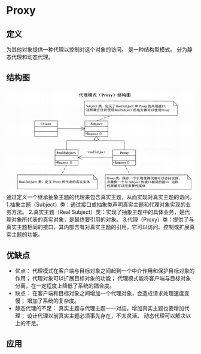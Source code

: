 # Proxy

## 定义

为其他对象提供一种代理以控制对这个对象的访问。
是一种结构型模式。
分为静态代理和动态代理。

## 结构图

![](Proxy.png)
通过定义一个继承抽象主题的代理来包含真实主题，从而实现对真实主题的访问。
1.抽象主题（Subject）类：通过接口或抽象类声明真实主题和代理对象实现的业务方法。
2.真实主题（Real Subject）类：实现了抽象主题中的具体业务，是代理对象所代表的真实对象，是最终要引用的对象。
3.代理（Proxy）类：提供了与真实主题相同的接口，其内部含有对真实主题的引用，它可以访问、控制或扩展真实主题的功能。

## 优缺点
+ 优点：
    代理模式在客户端与目标对象之间起到一个中介作用和保护目标对象的作用；
    代理对象可以扩展目标对象的功能；
    代理模式能将客户端与目标对象分离，在一定程度上降低了系统的耦合度。
+ 缺点：
    在客户端和目标对象之间增加一个代理对象，会造成请求处理速度变慢；
    增加了系统的复杂度。
+ 静态代理的不足：
    真实主题与代理主题一一对应，增加真实主题也要增加代理；
    设计代理以前真实主题必须事先存在，不太灵活。
    动态代理可以解决以上的不足。
## 应用